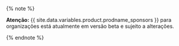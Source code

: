 {% note %}

**Atenção:** {{ site.data.variables.product.prodname_sponsors }} para organizações está atualmente em versão beta e sujeito a alterações.

{% endnote %}
